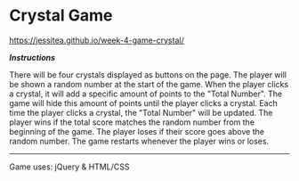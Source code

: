 # Crystal Game

https://jessitea.github.io/week-4-game-crystal/

<em><strong>Instructions</strong></em>

There will be four crystals displayed as buttons on the page.
The player will be shown a random number at the start of the game.
When the player clicks a crystal, it will add a specific amount of points to the "Total Number".
The game will hide this amount of points until the player clicks a crystal.
Each time the player clicks a crystal, the "Total Number" will be updated.
The player wins if the total score matches the random number from the beginning of the game.
The player loses if their score goes above the random number.
The game restarts whenever the player wins or loses.

------
Game uses: jQuery & HTML/CSS
